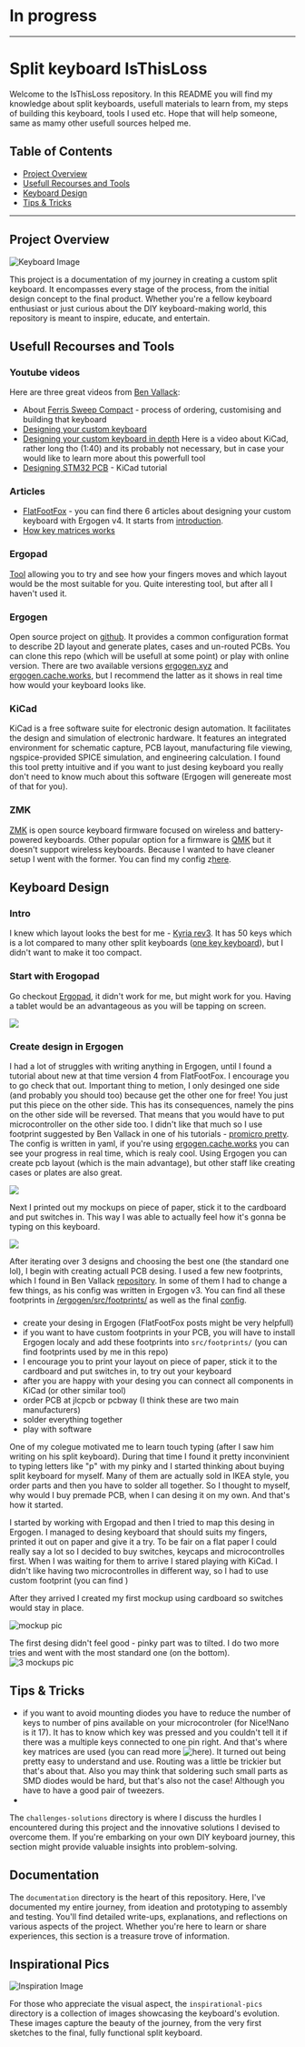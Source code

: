 # In progress
---


# Split keyboard IsThisLoss 

Welcome to the IsThisLoss repository. In this README you will find my knowledge about split keyboards, usefull materials to learn from, my steps of building this keyboard, tools I used etc. Hope that will help someone, same as mamy other usefull sources helped me.

## Table of Contents

- [Project Overview](#project-overview)
- [Usefull Recourses and Tools](#usefull-resources-and-tools)
- [Keyboard Design](#keyboard-design)
- [Tips & Tricks](#tips--tricks)


---

## Project Overview

![Keyboard Image](link_to_keyboard_image.jpg)

This project is a documentation of my journey in creating a custom split keyboard. It encompasses every stage of the process, from the initial design concept to the final product. Whether you're a fellow keyboard enthusiast or just curious about the DIY keyboard-making world, this repository is meant to inspire, educate, and entertain.

## Usefull Recourses and Tools

### Youtube videos
Here are three great videos from [Ben Vallack](https://www.youtube.com/@BenVallack/videos):
- About [Ferris Sweep Compact](https://www.youtube.com/watch?v=JqpBKuEVinw&ab_channel=BenVallack) - process of ordering, customising and building that keyboard
- [Designing your custom keyboard](https://www.youtube.com/watch?v=UKfeJrRIcxw&ab_channel=BenVallack)
- [Designing your custom keyboard in depth](https://www.youtube.com/watch?v=M_VuXVErD6E&ab_channel=BenVallack)
Here is a video about KiCad, rather long tho (1:40) and its probably not necessary, but in case your would like to learn more about this powerfull tool
- [Designing STM32 PCB](https://www.youtube.com/watch?v=aVUqaB0IMh4&ab_channel=Phil%E2%80%99sLab) - KiCad tutorial


### Articles
- [FlatFootFox](https://flatfootfox.com/) - you can find there 6 articles about designing your custom keyboard with Ergogen v4. It starts from [introduction](https://flatfootfox.com/ergogen-introduction/). 
- [How key matrices works](https://pcbheaven.com/wikipages/How_Key_Matrices_Works/)

### Ergopad
[Tool](https://pashutk.com/ergopad/) allowing you to try and see how your fingers moves and which layout would be the most suitable for you. Quite interesting tool, but after all I haven't used it.

### Ergogen
Open source project on [github](https://github.com/ergogen/ergogen). It provides a common configuration format to describe 2D layout and generate plates, cases and un-routed PCBs. You can clone this repo (which will be usefull at some point) or play with online version. 
There are two available versions [ergogen.xyz](https://ergogen.xyz/) and [ergogen.cache.works](https://ergogen.cache.works/), but I recommend the latter as it shows in real time how would your keyboard looks like. 

### KiCad
KiCad is a free software suite for electronic design automation. It facilitates the design and simulation of electronic hardware. It features an integrated environment for schematic capture, PCB layout, manufacturing file viewing, ngspice-provided SPICE simulation, and engineering calculation.
I found this tool pretty intuitive and if you want to just desing keyboard you really don't need to know much about this software (Ergogen will genereate most of that for you).

### ZMK
[ZMK](https://zmk.dev/) is open source keyboard firmware focused on wireless and battery-powered keyboards. Other popular option for a firmware is [QMK](https://qmk.fm/) but it doesn't support wireless keyboards. Because I wanted to have cleaner setup I went with the former.
You can find my config z[here](https://github.com/tmek1244/zmk-config).


## Keyboard Design
### Intro
I knew which layout looks the best for me - [Kyria rev3](https://splitkb.com/collections/keyboard-kits/products/kyria-rev3-pcb-kit). It has 50 keys which is a lot compared to many other split keyboards ([one key keyboard](https://www.youtube.com/watch?v=vr8LkjsRqZs&ab_channel=BenVallack)), but I didn't want to make it too compact.

### Start with Erogopad
Go checkout [Ergopad](https://pashutk.com/ergopad/), it didn't work for me, but might work for you. Having a tablet would be an advantageous as you will be tapping on screen.

![](imgs/ergopad.png)

### Create design in Ergogen
I had a lot of struggles with writing anything in Ergogen, until I found a tutorial about new at that time version 4 from FlatFootFox. I encourage you to go check that out. 
Important thing to metion, I only desinged one side (and probably you should too) because get the other one for free! You just put this piece on the other side. This has its consequences, namely the pins on the other side will be reversed. That means that you would have to put microcontroller on the other side too. I didn't like that much so I use footprint suggested by Ben Vallack in one of his tutorials - [promicro pretty](/ergogen/src/footprints/promicro_pretty.js). 
The config is written in yaml, if you're using [ergogen.cache.works](https://ergogen.cache.works/) you can see your progress in real time, which is realy cool. Using Ergogen you can create pcb layout (which is the main advantage), but other staff like creating cases or plates are also great.

![](imgs/ergogen.png)

Next I printed out my mockups on piece of paper, stick it to the cardboard and put switches in. This way I was able to actually feel how it's gonna be typing on this keyboard.   

![](imgs/mockups.png)

After iterating over 3 designs and choosing the best one (the standard one lol), I begin with creating actuall PCB desing. I used a few new footprints, which I found in Ben Vallack [repository](https://github.com/benvallack/ergogen). In some of them I had to change a few things, as his config was written in Ergogen v3. You can find all these footprints in [/ergogen/src/footprints/](/ergogen/src/footprints/) as well as the final [config](/ergogen/config.yaml). 

### 


- create your desing in Ergogen (FlatFootFox posts might be very helpfull)
- if you want to have custom footprints in your PCB, you will have to install Ergogen localy and add these footprints into `src/footprints/` (you can find footprints used by me in this repo)
- I encourage you to print your layout on piece of paper, stick it to the cardboard and put switches in, to try out your keyboard 
- after you are happy with your desing you can connect all components in KiCad (or other similar tool)
- order PCB at jlcpcb or pcbway (I think these are two main manufacturers)
- solder everything together
- play with software

One of my colegue motivated me to learn touch typing (after I saw him writing on his split keyboard). During that time I found it pretty inconvinient to typing letters like "p" with my pinky and I started thinking about buying split keyboard for myself. 
Many of them are actually sold in IKEA style, you order parts and then you have to solder all together. So I thought to myself, why would I buy premade PCB, when I can desing it on my own. And that's how it started.



I started by working with Ergopad and then I tried to map this desing in Ergogen. 
I managed to desing keyboard that should suits my fingers, printed it out on paper and give it a try. To be fair on a flat paper I could really say a lot so I decided to buy switches, keycaps and microcontrolles first.
When I was waiting for them to arrive I stared playing with KiCad. 
I didn't like having two microcontrolles in different way, so I had to use custom footprint (you can find )




After they arrived I created my first mockup using cardboard so switches would stay in place.

![mockup pic]()

The first desing didn't feel good - pinky part was to tilted. I do two more tries and went with the most standard one (on the bottom).
![3 mockups pic]()




## Tips & Tricks
- if you want to avoid mounting diodes you have to reduce the number of keys to number of pins available on your microcontroler (for Nice!Nano is it 17). It has to know which key was pressed and you couldn't tell it if there was a multiple keys connected to one pin right.
And that's where key matrices are used (you can read more ![here](https://pcbheaven.com/wikipages/How_Key_Matrices_Works/)). It turned out being pretty easy to understand and use. Routing was a little be trickier but that's about that.
Also you may think that soldering such small parts as SMD diodes would be hard, but that's also not the case! Although you have to have a good pair of tweezers. 
- 


The `challenges-solutions` directory is where I discuss the hurdles I encountered during this project and the innovative solutions I devised to overcome them. If you're embarking on your own DIY keyboard journey, this section might provide valuable insights into problem-solving.

## Documentation

The `documentation` directory is the heart of this repository. Here, I've documented my entire journey, from ideation and prototyping to assembly and testing. You'll find detailed write-ups, explanations, and reflections on various aspects of the project. Whether you're here to learn or share experiences, this section is a treasure trove of information.

## Inspirational Pics

![Inspiration Image](link_to_inspiration_image.jpg)

For those who appreciate the visual aspect, the `inspirational-pics` directory is a collection of images showcasing the keyboard's evolution. These images capture the beauty of the journey, from the very first sketches to the final, fully functional split keyboard.


